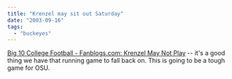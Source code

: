 ```yaml
---
title: "Krenzel may sit out Saturday"
date: "2003-09-16"
tags: 
  - "buckeyes"
---
```


[Big 10 College Football - Fanblogs.com: Krenzel May Not Play](http://www.fanblogs.com/big10/archives/000321.php "Big 10 College Football - Fanblogs.com: Krenzel May Not Play") -- it's a good thing we have that running game to fall back on. This is going to be a tough game for OSU.
